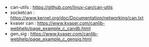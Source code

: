 - can-utils : https://github.com/linux-can/can-utils
- socketcan : https://www.kernel.org/doc/Documentation/networking/can.txt
- kvaser can : https://www.kvaser.com/canlib-webhelp/page_example_c_candb.html
- gen_sig : https://www.kvaser.com/canlib-webhelp/page_example_c_gensig.html
